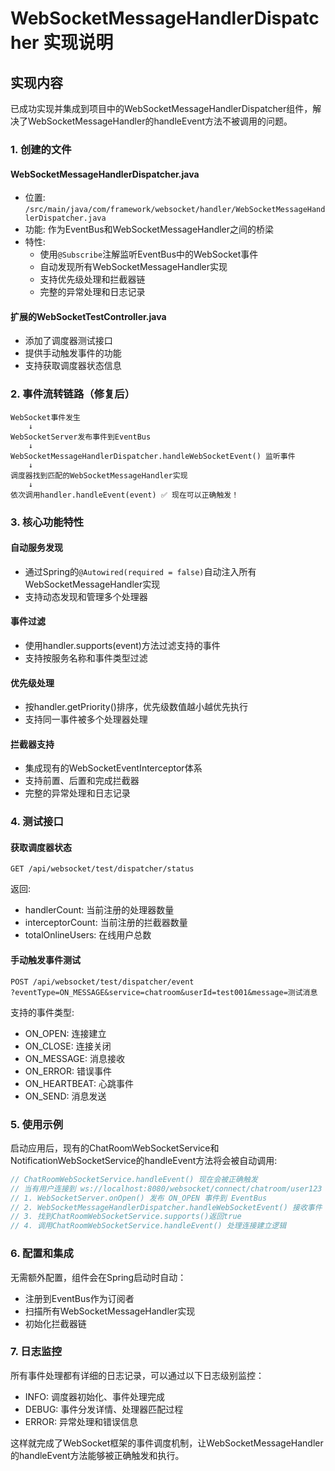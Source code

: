 # WebSocketMessageHandlerDispatcher 实现说明

## 实现内容

已成功实现并集成到项目中的WebSocketMessageHandlerDispatcher组件，解决了WebSocketMessageHandler的handleEvent方法不被调用的问题。

### 1. 创建的文件

#### WebSocketMessageHandlerDispatcher.java
- 位置: `/src/main/java/com/framework/websocket/handler/WebSocketMessageHandlerDispatcher.java`
- 功能: 作为EventBus和WebSocketMessageHandler之间的桥梁
- 特性:
  - 使用`@Subscribe`注解监听EventBus中的WebSocket事件
  - 自动发现所有WebSocketMessageHandler实现
  - 支持优先级处理和拦截器链
  - 完整的异常处理和日志记录

#### 扩展的WebSocketTestController.java
- 添加了调度器测试接口
- 提供手动触发事件的功能
- 支持获取调度器状态信息

### 2. 事件流转链路（修复后）

```
WebSocket事件发生 
    ↓
WebSocketServer发布事件到EventBus 
    ↓
WebSocketMessageHandlerDispatcher.handleWebSocketEvent() 监听事件
    ↓
调度器找到匹配的WebSocketMessageHandler实现
    ↓
依次调用handler.handleEvent(event) ✅ 现在可以正确触发！
```

### 3. 核心功能特性

#### 自动服务发现
- 通过Spring的`@Autowired(required = false)`自动注入所有WebSocketMessageHandler实现
- 支持动态发现和管理多个处理器

#### 事件过滤
- 使用handler.supports(event)方法过滤支持的事件
- 支持按服务名称和事件类型过滤

#### 优先级处理
- 按handler.getPriority()排序，优先级数值越小越优先执行
- 支持同一事件被多个处理器处理

#### 拦截器支持
- 集成现有的WebSocketEventInterceptor体系
- 支持前置、后置和完成拦截器
- 完整的异常处理和日志记录

### 4. 测试接口

#### 获取调度器状态
```http
GET /api/websocket/test/dispatcher/status
```
返回:
- handlerCount: 当前注册的处理器数量
- interceptorCount: 当前注册的拦截器数量
- totalOnlineUsers: 在线用户总数

#### 手动触发事件测试
```http
POST /api/websocket/test/dispatcher/event
?eventType=ON_MESSAGE&service=chatroom&userId=test001&message=测试消息
```
支持的事件类型:
- ON_OPEN: 连接建立
- ON_CLOSE: 连接关闭  
- ON_MESSAGE: 消息接收
- ON_ERROR: 错误事件
- ON_HEARTBEAT: 心跳事件
- ON_SEND: 消息发送

### 5. 使用示例

启动应用后，现有的ChatRoomWebSocketService和NotificationWebSocketService的handleEvent方法将会被自动调用:

```java
// ChatRoomWebSocketService.handleEvent() 现在会被正确触发
// 当有用户连接到 ws://localhost:8080/websocket/connect/chatroom/user123 时
// 1. WebSocketServer.onOpen() 发布 ON_OPEN 事件到 EventBus
// 2. WebSocketMessageHandlerDispatcher.handleWebSocketEvent() 接收事件
// 3. 找到ChatRoomWebSocketService.supports()返回true
// 4. 调用ChatRoomWebSocketService.handleEvent() 处理连接建立逻辑
```

### 6. 配置和集成

无需额外配置，组件会在Spring启动时自动：
- 注册到EventBus作为订阅者
- 扫描所有WebSocketMessageHandler实现
- 初始化拦截器链

### 7. 日志监控

所有事件处理都有详细的日志记录，可以通过以下日志级别监控：
- INFO: 调度器初始化、事件处理完成
- DEBUG: 事件分发详情、处理器匹配过程  
- ERROR: 异常处理和错误信息

这样就完成了WebSocket框架的事件调度机制，让WebSocketMessageHandler的handleEvent方法能够被正确触发和执行。